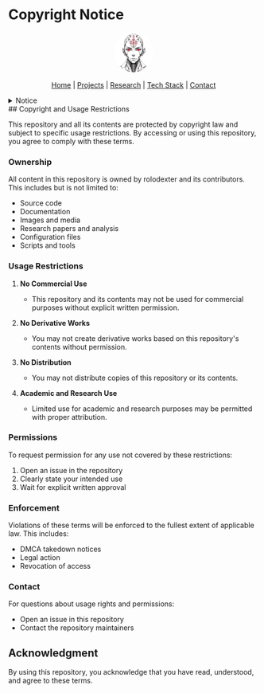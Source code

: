 # Copyright Notice

<p align="center">
  <a href="README.md">
    <img src="assets/images/rolodexter_logo.jpg" alt="rolodexter Logo" width="80px" style="border-radius: 50%;">
  </a>
</p>

<p align="center">
  <a href="README.md">Home</a> | <a href="projects/projects.md">Projects</a> | <a href="research/research.md">Research</a> | <a href="techstack/techstack.md">Tech Stack</a> | <a href="contact.md">Contact</a>
</p>

<details>
<summary>Notice</summary>

This repository is protected by copyright and subject to usage restrictions. See the [Copyright Notice](COPYRIGHT.md) for details.
</details>
## Copyright and Usage Restrictions

This repository and all its contents are protected by copyright law and subject to specific usage restrictions. By accessing or using this repository, you agree to comply with these terms.

### Ownership

All content in this repository is owned by rolodexter and its contributors. This includes but is not limited to:
- Source code
- Documentation
- Images and media
- Research papers and analysis
- Configuration files
- Scripts and tools

### Usage Restrictions

1. **No Commercial Use**
   - This repository and its contents may not be used for commercial purposes without explicit written permission.

2. **No Derivative Works**
   - You may not create derivative works based on this repository's contents without permission.

3. **No Distribution**
   - You may not distribute copies of this repository or its contents.

4. **Academic and Research Use**
   - Limited use for academic and research purposes may be permitted with proper attribution.

### Permissions

To request permission for any use not covered by these restrictions:
1. Open an issue in the repository
2. Clearly state your intended use
3. Wait for explicit written approval

### Enforcement

Violations of these terms will be enforced to the fullest extent of applicable law. This includes:
- DMCA takedown notices
- Legal action
- Revocation of access

### Contact

For questions about usage rights and permissions:
- Open an issue in this repository
- Contact the repository maintainers

## Acknowledgment

By using this repository, you acknowledge that you have read, understood, and agree to these terms.